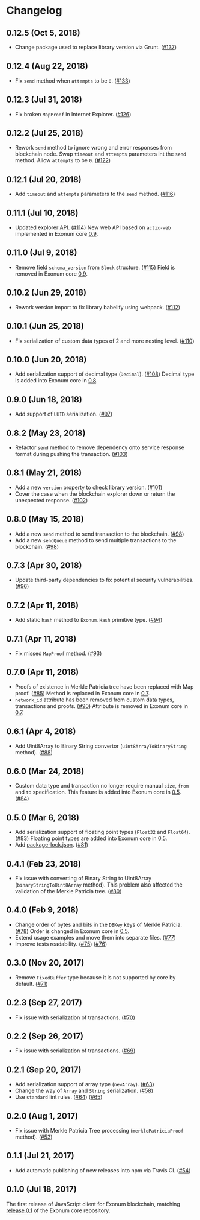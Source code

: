 # Changelog

## 0.12.5 (Oct 5, 2018)

* Change package used to replace library version via Grunt. ([#137][pr-137])

## 0.12.4 (Aug 22, 2018)

* Fix `send` method when `attempts` to be `0`. ([#133][pr-133])

## 0.12.3 (Jul 31, 2018)

* Fix broken `MapProof` in Internet Explorer. ([#126][pr-126])

## 0.12.2 (Jul 25, 2018)

* Rework `send` method to ignore wrong and error responses from blockchain node.
Swap `timeout` and `attempts` parameters int the `send` method.
Allow `attempts` to be `0`. ([#122][pr-122])

## 0.12.1 (Jul 20, 2018)

* Add `timeout` and `attempts` parameters to the `send` method. ([#116][pr-116])

## 0.11.1 (Jul 10, 2018)

* Updated explorer API. ([#114][pr-114])
New web API based on `actix-web` implemented in Exonum core [0.9][release-0.9].

## 0.11.0 (Jul 9, 2018)

* Remove field `schema_version` from `Block` structure. ([#115][pr-115])
Field is removed in Exonum core [0.9][release-0.9].

## 0.10.2 (Jun 29, 2018)

* Rework version import to fix library babelify using webpack. ([#112][pr-112])

## 0.10.1 (Jun 25, 2018)

* Fix serialization of custom data types of 2 and more nesting level. ([#110][pr-110])

## 0.10.0 (Jun 20, 2018)

* Add serialization support of decimal type (`Decimal`). ([#108][pr-108])
Decimal type is added into Exonum core in [0.8][release-0.8].

## 0.9.0 (Jun 18, 2018)

* Add support of `UUID` serialization. ([#97][pr-97])

## 0.8.2 (May 23, 2018)

* Refactor `send` method to remove dependency onto service response format during pushing the transaction. ([#103][pr-103])

## 0.8.1 (May 21, 2018)

* Add a new `version` property to check library version. ([#101][pr-101])
* Cover the case when the blockchain explorer down or return the unexpected response. ([#102][pr-102])

## 0.8.0 (May 15, 2018)

* Add a new `send` method to send transaction to the blockchain. ([#98][pr-98])
* Add a new `sendQueue` method to send multiple transactions to the blockchain. ([#98][pr-98])

## 0.7.3 (Apr 30, 2018)

* Update third-party dependencies to fix potential security vulnerabilities. ([#96][pr-96])

## 0.7.2 (Apr 11, 2018)

* Add static `hash` method to `Exonum.Hash` primitive type. ([#94][pr-94])

## 0.7.1 (Apr 11, 2018)

* Fix missed `MapProof` method. ([#93][pr-93])

## 0.7.0 (Apr 11, 2018)

* Proofs of existence in Merkle Patricia tree have been replaced with Map proof. ([#85][pr-85])
Method is replaced in Exonum core in [0.7][release-0.7].
* `network_id` attribute has been removed from custom data types, transactions and proofs. ([#90][pr-90])
Attribute is removed in Exonum core in [0.7][release-0.7].

## 0.6.1 (Apr 4, 2018)

* Add Uint8Array to Binary String convertor (`uint8ArrayToBinaryString` method). ([#88][pr-88])

## 0.6.0 (Mar 24, 2018)

* Custom data type and transaction no longer require manual `size`, `from` and `to` specification.
This feature is added into Exonum core in [0.5][release-0.5]. ([#84][pr-84])

## 0.5.0 (Mar 6, 2018)

* Add serialization support of floating point types (`Float32` and `Float64`). ([#83][pr-83])
Floating point types are added into Exonum core in [0.5][release-0.5].
* Add [package-lock.json](package-lock.json). ([#81][pr-81])

## 0.4.1 (Feb 23, 2018)

* Fix issue with converting of Binary String to Uint8Array (`binaryStringToUint8Array` method).
This problem also affected the validation of the Merkle Patricia tree. ([#80][pr-80])

## 0.4.0 (Feb 9, 2018)

* Change order of bytes and bits in the `DBKey` keys of Merkle Patricia. ([#78][pr-78])
Order is changed in Exonum core in [0.5][release-0.5].
* Extend usage examples and move them into separate files. ([#77][pr-77])
* Improve tests readability. ([#75][pr-75]) ([#76][pr-76])

## 0.3.0 (Nov 20, 2017)

* Remove `FixedBuffer` type because it is not supported by core by default. ([#71][pr-71])

## 0.2.3 (Sep 27, 2017)

* Fix issue with serialization of transactions. ([#70][pr-70])

## 0.2.2 (Sep 26, 2017)

* Fix issue with serialization of transactions. ([#69][pr-69])

## 0.2.1 (Sep 20, 2017)

* Add serialization support of array type (`newArray`). ([#63][pr-63])
* Change the way of `Array` and `String` serialization. ([#58][pr-58])
* Use `standard` lint rules. ([#64][pr-64]) ([#65][pr-65])

## 0.2.0 (Aug 1, 2017)

* Fix issue with Merkle Patricia Tree processing (`merklePatriciaProof` method). ([#53][pr-53])

## 0.1.1 (Jul 21, 2017)

* Add automatic publishing of new releases into npm via Travis CI. ([#54][pr-54])

## 0.1.0 (Jul 18, 2017)

The first release of JavaScript client for Exonum blockchain,
matching [release 0.1][release-0.1] of the Exonum core repository.

[release-0.9]: https://github.com/exonum/exonum/blob/master/CHANGELOG.md#090---2018-07-19
[release-0.8]: https://github.com/exonum/exonum/blob/master/CHANGELOG.md#08---2018-05-31
[release-0.7]: https://github.com/exonum/exonum/blob/master/CHANGELOG.md#07---2018-04-11
[release-0.5]: https://github.com/exonum/exonum/blob/master/CHANGELOG.md#05---2018-01-30
[release-0.1]: https://github.com/exonum/exonum/releases/tag/v0.1
[pr-137]: https://github.com/exonum/exonum-client/pull/137
[pr-133]: https://github.com/exonum/exonum-client/pull/133
[pr-126]: https://github.com/exonum/exonum-client/pull/126
[pr-122]: https://github.com/exonum/exonum-client/pull/122
[pr-116]: https://github.com/exonum/exonum-client/pull/116
[pr-115]: https://github.com/exonum/exonum-client/pull/115
[pr-114]: https://github.com/exonum/exonum-client/pull/114
[pr-112]: https://github.com/exonum/exonum-client/pull/112
[pr-110]: https://github.com/exonum/exonum-client/pull/110
[pr-108]: https://github.com/exonum/exonum-client/pull/108
[pr-103]: https://github.com/exonum/exonum-client/pull/103
[pr-102]: https://github.com/exonum/exonum-client/pull/102
[pr-101]: https://github.com/exonum/exonum-client/pull/101
[pr-98]: https://github.com/exonum/exonum-client/pull/98
[pr-97]: https://github.com/exonum/exonum-client/pull/97
[pr-96]: https://github.com/exonum/exonum-client/pull/96
[pr-94]: https://github.com/exonum/exonum-client/pull/94
[pr-93]: https://github.com/exonum/exonum-client/pull/93
[pr-90]: https://github.com/exonum/exonum-client/pull/90
[pr-88]: https://github.com/exonum/exonum-client/pull/88
[pr-85]: https://github.com/exonum/exonum-client/pull/85
[pr-84]: https://github.com/exonum/exonum-client/pull/84
[pr-83]: https://github.com/exonum/exonum-client/pull/83
[pr-81]: https://github.com/exonum/exonum-client/pull/81
[pr-80]: https://github.com/exonum/exonum-client/pull/80
[pr-78]: https://github.com/exonum/exonum-client/pull/78
[pr-77]: https://github.com/exonum/exonum-client/pull/77
[pr-76]: https://github.com/exonum/exonum-client/pull/76
[pr-75]: https://github.com/exonum/exonum-client/pull/75
[pr-71]: https://github.com/exonum/exonum-client/pull/71
[pr-70]: https://github.com/exonum/exonum-client/pull/70
[pr-69]: https://github.com/exonum/exonum-client/pull/69
[pr-65]: https://github.com/exonum/exonum-client/pull/65
[pr-64]: https://github.com/exonum/exonum-client/pull/64
[pr-63]: https://github.com/exonum/exonum-client/pull/63
[pr-58]: https://github.com/exonum/exonum-client/pull/58
[pr-54]: https://github.com/exonum/exonum-client/pull/54
[pr-53]: https://github.com/exonum/exonum-client/pull/53
